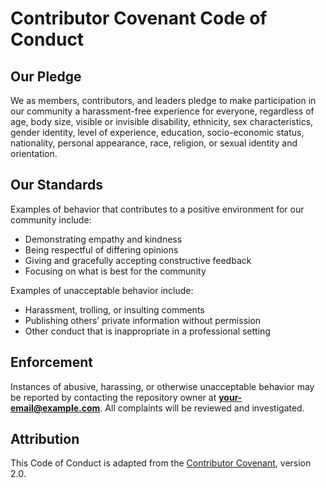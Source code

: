 # Contributor Covenant Code of Conduct

## Our Pledge
We as members, contributors, and leaders pledge to make participation in our community a harassment-free experience for everyone, regardless of age, body size, visible or invisible disability, ethnicity, sex characteristics, gender identity, level of experience, education, socio-economic status, nationality, personal appearance, race, religion, or sexual identity and orientation.

## Our Standards
Examples of behavior that contributes to a positive environment for our community include:
- Demonstrating empathy and kindness
- Being respectful of differing opinions
- Giving and gracefully accepting constructive feedback
- Focusing on what is best for the community

Examples of unacceptable behavior include:
- Harassment, trolling, or insulting comments
- Publishing others’ private information without permission
- Other conduct that is inappropriate in a professional setting

## Enforcement
Instances of abusive, harassing, or otherwise unacceptable behavior may be reported by contacting the repository owner at **your-email@example.com**. All complaints will be reviewed and investigated.

## Attribution
This Code of Conduct is adapted from the [Contributor Covenant](https://www.contributor-covenant.org), version 2.0.
